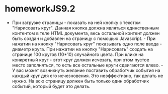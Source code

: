 # homeworkJS9.2
- При загрузке страницы - показать на ней кнопку с текстом "Нарисовать круг". Данная кнопка должна являться единственным контентом в теле HTML документа, весь остальной контент должен быть создан и добавлен на страницу с помощью Javascript. - При нажатии на кнопку "Нарисовать круг" показывать одно поле ввода - диаметр круга. При нажатии на кнопку "Нарисовать" создать на странице 100 кругов (10*10) случайного цвета. При клике на конкретный круг - этот круг должен исчезать, при этом пустое место заполняться, то есть все остальные круги сдвигаются влево. - У вас может возникнуть желание поставить обработчик события на каждый круг для его исчезновения. Это неэффективно, так делать не нужно. На всю страницу должен быть только один обработчик событий, который будет это делать.
